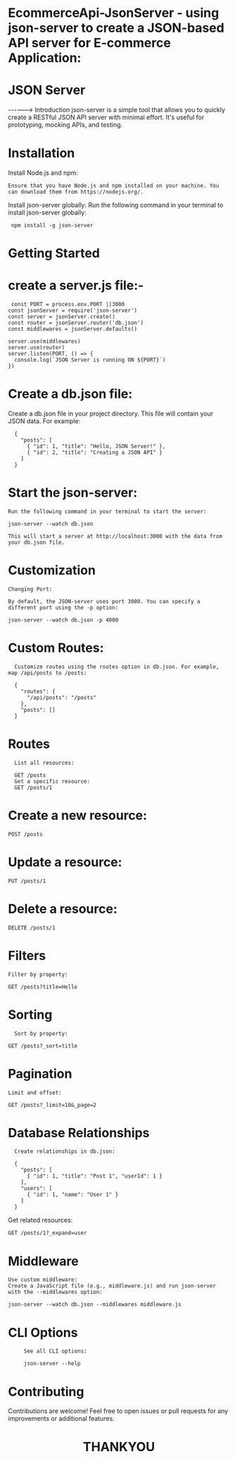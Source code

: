 # EcommerceApi-JsonServer -  using json-server to create a JSON-based API server for E-commerce Application:

# JSON Server
------> Introduction
json-server is a simple tool that allows you to quickly create a RESTful JSON API server with minimal effort. It's useful for prototyping, mocking APIs, and testing.


# Installation
Install Node.js and npm:
   
    Ensure that you have Node.js and npm installed on your machine. You can download them from https://nodejs.org/.

Install json-server globally:
 Run the following command in your terminal to install json-server globally:

     npm install -g json-server
     
# Getting Started

# create a server.js file:- 

     const PORT = process.env.PORT ||3000
    const jsonServer = require('json-server')
    const server = jsonServer.create()
    const router = jsonServer.router('db.json')
    const middlewares = jsonServer.defaults()
    
    server.use(middlewares)
    server.use(router)
    server.listen(PORT, () => {
      console.log(`JSON Server is running ON ${PORT}`)
    })
    
# Create a db.json file:
Create a db.json file in your project directory. This file will contain your JSON data. For example:


      {
        "posts": [
          { "id": 1, "title": "Hello, JSON Server!" },
          { "id": 2, "title": "Creating a JSON API" }
        ]
      }

      
# Start the json-server:
    Run the following command in your terminal to start the server:

    json-server --watch db.json
    
    This will start a server at http://localhost:3000 with the data from your db.json file.

# Customization

    Changing Port:
    
    By default, the JSON-server uses port 3000. You can specify a different port using the -p option:
   
    json-server --watch db.json -p 4000
    
# Custom Routes:

      Customize routes using the routes option in db.json. For example, map /api/posts to /posts:
      
      {
        "routes": {
          "/api/posts": "/posts"
        },
        "posts": []
      }


# Routes

      List all resources:

      GET /posts
      Get a specific resource:
      GET /posts/1

# Create a new resource:

    POST /posts

# Update a resource:

    PUT /posts/1

# Delete a resource:

    DELETE /posts/1

# Filters
    Filter by property:
    
    GET /posts?title=Hello
    
# Sorting
      Sort by property:

    GET /posts?_sort=title
    
# Pagination

    Limit and offset:
    
    GET /posts?_limit=10&_page=2

# Database Relationships

      Create relationships in db.json:
      
      {
        "posts": [
          { "id": 1, "title": "Post 1", "userId": 1 }
        ],
        "users": [
          { "id": 1, "name": "User 1" }
        ]
      }
Get related resources:
    
    GET /posts/1?_expand=user

# Middleware
    Use custom middleware:
    Create a JavaScript file (e.g., middleware.js) and run json-server with the --middlewares option:
    
    json-server --watch db.json --middlewares middleware.js

# CLI Options

         See all CLI options:
         
         json-server --help

# Contributing
Contributions are welcome! Feel free to open issues or pull requests for any improvements or additional features.


 <h1 align="center" >THANKYOU</h1>
